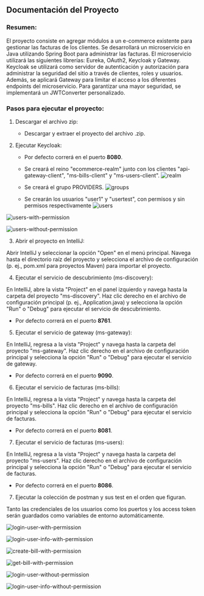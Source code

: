 ## Documentación del Proyecto

### Resumen:

El proyecto consiste en agregar módulos a un e-commerce existente para gestionar las facturas de los clientes. Se desarrollará un microservicio en Java utilizando Spring Boot para administrar las facturas. El microservicio utilizará las siguientes librerías: Eureka, OAuth2, Keycloak y Gateway. Keycloak se utilizará como servidor de autenticación y autorización para administrar la seguridad del sitio a través de clientes, roles y usuarios. Además, se aplicará Gateway para limitar el acceso a los diferentes endpoints del microservicio. Para garantizar una mayor seguridad, se implementará un JWTConverter personalizado.

### Pasos para ejecutar el proyecto:

1. Descargar el archivo zip:
   - Descargar y extraer el proyecto del archivo .zip.

2. Ejecutar Keycloak:
   - Por defecto correrá en el puerto **8080**.
   - Se creará el reino "ecommerce-realm" junto con los clientes "api-gateway-client", "ms-bills-client" y "ms-users-client".
![realm](./docs/Screenshot_1.png)

   - Se creará el grupo PROVIDERS.
![groups](./docs/Screenshot3.png)

   - Se crearán los usuarios "user1" y "usertest", con permisos y sin permisos respectivamente
![users](./docs/Screenshot_2.png)

![users-with-permission](./docs/Screenshot_4.png)

![users-without-permission](./docs/Screenshot_5.png)


3. Abrir el proyecto en IntelliJ:

Abrir IntelliJ y seleccionar la opción "Open" en el menú principal.
Navega hasta el directorio raíz del proyecto y selecciona el archivo de configuración (p. ej., pom.xml para proyectos Maven) para importar el proyecto.

4. Ejecutar el servicio de descubrimiento (ms-discovery):

En IntelliJ, abre la vista "Project" en el panel izquierdo y navega hasta la carpeta del proyecto "ms-discovery".
Haz clic derecho en el archivo de configuración principal (p. ej., Application.java) y selecciona la opción "Run" o "Debug" para ejecutar el servicio de descubrimiento.
   - Por defecto correrá en el puerto **8761**.

5. Ejecutar el servicio de gateway (ms-gateway):

En IntelliJ, regresa a la vista "Project" y navega hasta la carpeta del proyecto "ms-gateway".
Haz clic derecho en el archivo de configuración principal y selecciona la opción "Run" o "Debug" para ejecutar el servicio de gateway.
   - Por defecto correrá en el puerto **9090**.

6. Ejecutar el servicio de facturas (ms-bills):

En IntelliJ, regresa a la vista "Project" y navega hasta la carpeta del proyecto "ms-bills".
Haz clic derecho en el archivo de configuración principal y selecciona la opción "Run" o "Debug" para ejecutar el servicio de facturas.
   - Por defecto correrá en el puerto **8081**.

7. Ejecutar el servicio de facturas (ms-users):

En IntelliJ, regresa a la vista "Project" y navega hasta la carpeta del proyecto "ms-users".
Haz clic derecho en el archivo de configuración principal y selecciona la opción "Run" o "Debug" para ejecutar el servicio de facturas.
   - Por defecto correrá en el puerto **8086**.

7. Ejecutar la colección de postman y sus test en el orden que figuran.

Tanto las credenciales de los usuarios como los puertos y los access token serán guardados como variables de entorno automáticamente.


![login-user-with-permission](./docs/Screenshot_6.png)

![login-user-info-with-permission](./docs/Screenshot_7.png)

![create-bill-with-permission](./docs/Screenshot_8.png)

![get-bill-with-permission](./docs/Screenshot_9.png)

![login-user-without-permission](./docs/Screenshot_10.png)

![login-user-info-without-permission](./docs/Screenshot_11.png)
